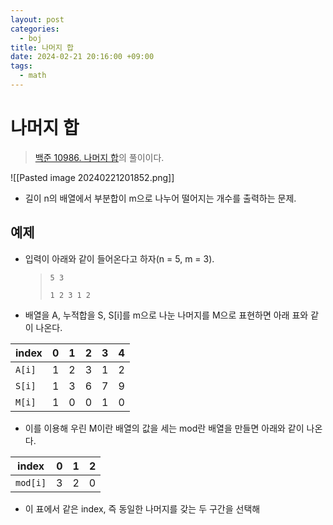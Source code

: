 ```yaml
---
layout: post
categories:
  - boj
title: 나머지 합
date: 2024-02-21 20:16:00 +09:00
tags:
  - math
---
```

# 나머지 합
>[백준 10986. 나머지 합](https://www.acmicpc.net/problem/10986)의 풀이이다.

![[Pasted image 20240221201852.png]]
- 길이 n의 배열에서 부분합이 m으로 나누어 떨어지는 개수를 출력하는 문제.

## 예제
- 입력이 아래와 같이 들어온다고 하자(n = 5, m = 3).
	>`5 3`
	>
	>`1 2 3 1 2`
- 배열을 A, 누적합을 S, S\[i]를 m으로 나눈 나머지를 M으로 표현하면 아래 표와 같이 나온다.

| index | 0 | 1 | 2 | 3 | 4 |
| ---- | ---- | ---- | ---- | ---- | ---- |
| `A[i]` | 1 | 2 | 3 | 1 | 2 |
| `S[i]` | 1 | 3 | 6 | 7 | 9 |
| `M[i]` | 1 | 0 | 0 | 1 | 0 |

- 이를 이용해 우린 M이란 배열의 값을 세는 mod란 배열을 만들면 아래와 같이 나온다.

| index | 0 | 1 | 2 |
| ---- | ---- | ---- | ---- |
| `mod[i]` | 3 | 2 | 0 |

- 이 표에서 같은 index, 즉 동일한 나머지를 갖는 두 구간을 선택해 